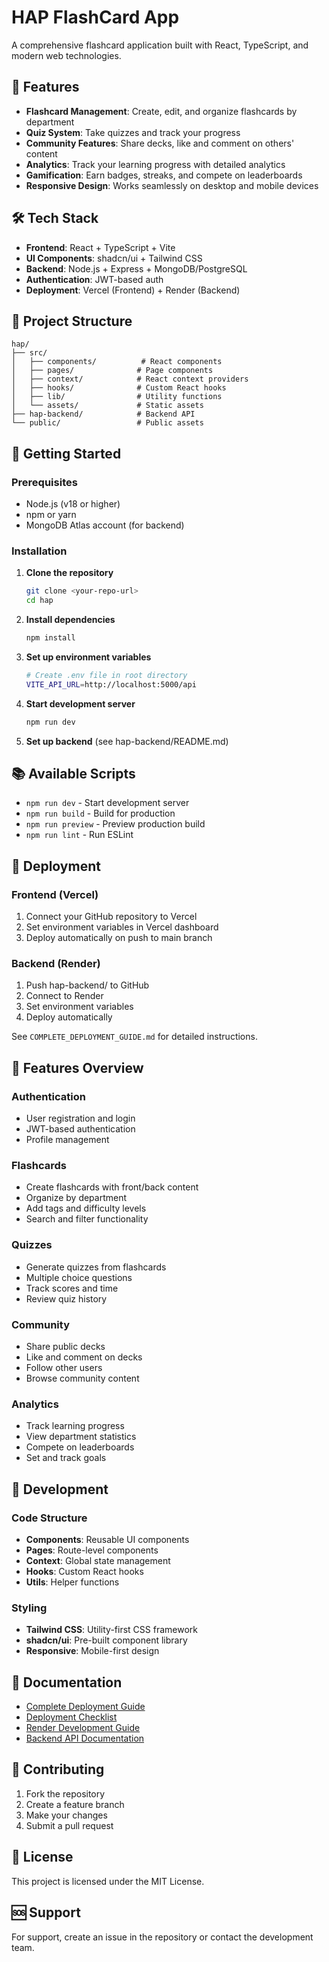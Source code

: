 # HAP FlashCard App

A comprehensive flashcard application built with React, TypeScript, and modern web technologies.

## 🚀 Features

- **Flashcard Management**: Create, edit, and organize flashcards by department
- **Quiz System**: Take quizzes and track your progress
- **Community Features**: Share decks, like and comment on others' content
- **Analytics**: Track your learning progress with detailed analytics
- **Gamification**: Earn badges, streaks, and compete on leaderboards
- **Responsive Design**: Works seamlessly on desktop and mobile devices

## 🛠️ Tech Stack

- **Frontend**: React + TypeScript + Vite
- **UI Components**: shadcn/ui + Tailwind CSS
- **Backend**: Node.js + Express + MongoDB/PostgreSQL
- **Authentication**: JWT-based auth
- **Deployment**: Vercel (Frontend) + Render (Backend)

## 📁 Project Structure

```
hap/
├── src/
│   ├── components/          # React components
│   ├── pages/              # Page components
│   ├── context/            # React context providers
│   ├── hooks/              # Custom React hooks
│   ├── lib/                # Utility functions
│   └── assets/             # Static assets
├── hap-backend/            # Backend API
└── public/                 # Public assets
```

## 🚀 Getting Started

### Prerequisites

- Node.js (v18 or higher)
- npm or yarn
- MongoDB Atlas account (for backend)

### Installation

1. **Clone the repository**
   ```bash
   git clone <your-repo-url>
   cd hap
   ```

2. **Install dependencies**
   ```bash
   npm install
   ```

3. **Set up environment variables**
   ```bash
   # Create .env file in root directory
   VITE_API_URL=http://localhost:5000/api
   ```

4. **Start development server**
   ```bash
   npm run dev
   ```

5. **Set up backend** (see hap-backend/README.md)

## 📚 Available Scripts

- `npm run dev` - Start development server
- `npm run build` - Build for production
- `npm run preview` - Preview production build
- `npm run lint` - Run ESLint

## 🚀 Deployment

### Frontend (Vercel)
1. Connect your GitHub repository to Vercel
2. Set environment variables in Vercel dashboard
3. Deploy automatically on push to main branch

### Backend (Render)
1. Push hap-backend/ to GitHub
2. Connect to Render
3. Set environment variables
4. Deploy automatically

See `COMPLETE_DEPLOYMENT_GUIDE.md` for detailed instructions.

## 🎯 Features Overview

### Authentication
- User registration and login
- JWT-based authentication
- Profile management

### Flashcards
- Create flashcards with front/back content
- Organize by department
- Add tags and difficulty levels
- Search and filter functionality

### Quizzes
- Generate quizzes from flashcards
- Multiple choice questions
- Track scores and time
- Review quiz history

### Community
- Share public decks
- Like and comment on decks
- Follow other users
- Browse community content

### Analytics
- Track learning progress
- View department statistics
- Compete on leaderboards
- Set and track goals

## 🔧 Development

### Code Structure
- **Components**: Reusable UI components
- **Pages**: Route-level components
- **Context**: Global state management
- **Hooks**: Custom React hooks
- **Utils**: Helper functions

### Styling
- **Tailwind CSS**: Utility-first CSS framework
- **shadcn/ui**: Pre-built component library
- **Responsive**: Mobile-first design

## 📖 Documentation

- [Complete Deployment Guide](COMPLETE_DEPLOYMENT_GUIDE.md)
- [Deployment Checklist](DEPLOYMENT_CHECKLIST.md)
- [Render Development Guide](RENDER_DEVELOPMENT_GUIDE.md)
- [Backend API Documentation](hap-backend/README.md)

## 🤝 Contributing

1. Fork the repository
2. Create a feature branch
3. Make your changes
4. Submit a pull request

## 📄 License

This project is licensed under the MIT License.

## 🆘 Support

For support, create an issue in the repository or contact the development team.
